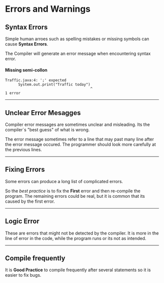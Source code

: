 # Errors and Warnings

## Syntax Errors

Simple human arroes such as spelling mistakes or missing symbols can cause __Syntax Errors__.

The Compiler will generate an error message when encountering syntax error.

#### Missing semi-collon
```
Traffic.java:4: ';' expected
      System.out.print("Traffic today")
                                       ^
1 error
```

---

## Unclear Error Mesagges

Compiler error messages are sometimes unclear and misleading. Its the compiler`s "best guess" of what is wrong.

The error message sometimes refer to a line that may past many line after the error message occured. The programmer should look more carefully at the previous lines.

---

## Fixing Errors

Some errors can produce a long list of complicated errors. 

So the _best practice_ is to fix the __First__ error and then re-compile the program. The remaining errors could be real, but it is common that its caused by the first error.

---

## Logic Error

These are errors that might not be detected by the compiler. It is more in the line of error in the code, while the program runs or its not as intended.

---

## Compile frequently

It is __Good Practice__ to compile frequently after several statements so it is easier to fix bugs.
